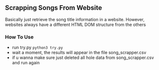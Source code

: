 ## Scrapping Songs From Website

Basically just retrieve the song title information in a website. However, websites always have a different HTML DOM structure from the others

### How To Use
* run try.py `python3 try.py`
* wait a moment, the results will appear in the file song_scrapper.csv
* if u wanna make sure just deleted all hole data from song_scrapper.csv and run again